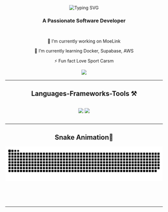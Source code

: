 <p align="center">
  <img src="https://readme-typing-svg.demolab.com/?lines=Hi++My+Name+Is+Mohammed+Saadi;Full-Stack+Developer" alt="Typing SVG">
</p>


<h3 align="center">A Passionate Software Developer</h3>

<br/>

<div align="center">
 
 🔭 I’m currently working on MoeLink 
 
 🌱 I’m currently learning Docker, Supabase, AWS 

⚡ Fun fact Love Sport Carsm

 </div> 

<div align="center"> 
  <a href="https://www.linkedin.com/in/mohammed-saadi-b90370250/" target="_blank">
    <img src="https://img.shields.io/badge/LinkedIn-0077B5?style=for-the-badge&logo=linkedin&logoColor=white" target="_blank" />
  </a>
</div>

 <hr/>
 
<h2 align="center">Languages-Frameworks-Tools ⚒️</h2>
<br/>
<div align="center">  
    <img src="https://skillicons.dev/icons?i=react,bootstrap,html,css,vscode,github,figma,tailwind,git" />
    <img src="https://skillicons.dev/icons?i=nodejs,python,javascript,typescript,express,mongodb,nextjs,mysql" /><br>
</div>

<br/>
<hr/>

<div align="center">
  <h2>Snake Animation🐍</h2>


  <img alt="snake animation" src="https://raw.githubusercontent.com/salesp07/salesp07/output/github-contribution-grid-snake.svg" />
  
  <br/><br/><br/>
</div>

<hr/>



<br/><br/>







